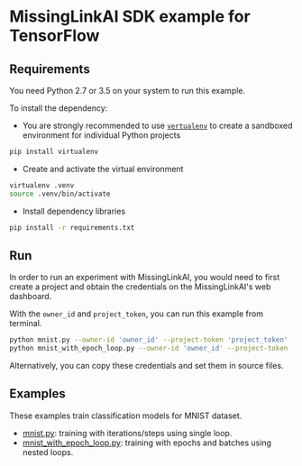 # MissingLinkAI SDK example for TensorFlow

## Requirements

You need Python 2.7 or 3.5 on your system to run this example.

To install the dependency:
- You are strongly recommended to use [`vertualenv`](https://virtualenv.pypa.io/en/stable/) to create a sandboxed environment for individual Python projects
```bash
pip install virtualenv
```

- Create and activate the virtual environment
```bash
virtualenv .venv
source .venv/bin/activate
```

- Install dependency libraries
```bash
pip install -r requirements.txt
```

## Run

In order to run an experiment with MissingLinkAI, you would need to first create a
project and obtain the credentials on the MissingLinkAI's web dashboard.

With the `owner_id` and `project_token`, you can run this example from terminal.
```bash
python mnist.py --owner-id 'owner_id' --project-token 'project_token'
python mnist_with_epoch_loop.py --owner-id 'owner_id' --project-token 'project_token'
```

Alternatively, you can copy these credentials and set them in source files.

## Examples

These examples train classification models for MNIST dataset.

- [mnist.py](https://github.com/missinglinkai/missinglink-tensorflow-example/blob/master/mnist.py): training with iterations/steps using single loop.
- [mnist_with_epoch_loop.py](https://github.com/missinglinkai/missinglink-tensorflow-example/blob/master/mnist_with_epoch_loop.py): training with epochs and batches using nested loops.
